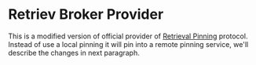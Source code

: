 # Retriev Broker Provider

This is a modified version of official provider of [Retrieval Pinning](https://github.com/protocol/retrieval-pinning) protocol. 
Instead of use a local pinning it will pin into a remote pinning service, we'll describe the changes in next paragraph.
